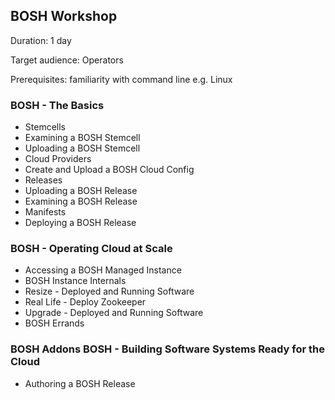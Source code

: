 ## BOSH Workshop

Duration: 1 day

Target audience: Operators

Prerequisites: familiarity with command line e.g. Linux

### BOSH - The Basics
- Stemcells
- Examining a BOSH Stemcell
- Uploading a BOSH Stemcell
- Cloud Providers
- Create and Upload a BOSH Cloud Config
- Releases
- Uploading a BOSH Release
- Examining a BOSH Release
- Manifests
- Deploying a BOSH Release

### BOSH - Operating Cloud at Scale
- Accessing a BOSH Managed Instance
- BOSH Instance Internals
- Resize - Deployed and Running Software
- Real Life - Deploy Zookeeper
- Upgrade - Deployed and Running Software
- BOSH Errands

### BOSH Addons BOSH - Building Software Systems Ready for the Cloud
- Authoring a BOSH Release
